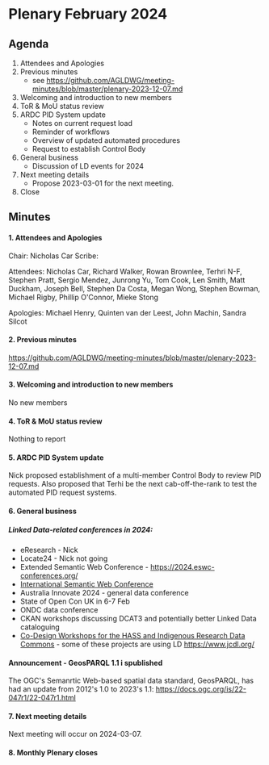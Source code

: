 # Plenary February 2024

## Agenda

1. Attendees and Apologies
2. Previous minutes
    * see <https://github.com/AGLDWG/meeting-minutes/blob/master/plenary-2023-12-07.md> 
3. Welcoming and introduction to new members
4. ToR & MoU status review
5. ARDC PID System update
   * Notes on current request load
   * Reminder of workflows
   * Overview of updated automated procedures
   * Request to establish Control Body
6. General business
   * Discussion of LD events for 2024
7. Next meeting details
    * Propose 2023-03-01 for the next meeting.
8. Close 

## Minutes
#### 1. Attendees and Apologies

Chair: Nicholas Car
Scribe: 

Attendees: Nicholas Car, Richard Walker, Rowan Brownlee, Terhri N-F, Stephen Pratt, Sergio Mendez, Junrong Yu, Tom Cook, Len Smith, Matt Duckham, Joseph Bell, Stephen Da Costa, Megan Wong, Stephen Bowman, Michael Rigby, Phillip O'Connor, Mieke Stong

Apologies: Michael Henry, Quinten van der Leest, John Machin, Sandra Silcot

#### 2. Previous minutes

<https://github.com/AGLDWG/meeting-minutes/blob/master/plenary-2023-12-07.md> 

#### 3. Welcoming and introduction to new members

No new members

#### 4. ToR & MoU status review

Nothing to report

#### 5. ARDC PID System update

Nick proposed establishment of a multi-member Control Body to review PID requests. Also proposed that Terhi be the next cab-off-the-rank to test the automated PID request systems.

#### 6. General business

##### Linked Data-related conferences in 2024:

* eResearch - Nick
* Locate24 - Nick not going
* Extended Semantic Web Conference - https://2024.eswc-conferences.org/
* [International Semantic Web Conference](https://iswc2023.semanticweb.org/)
* Australia Innovate 2024 - general data conference
* State of Open Con UK in 6-7 Feb
* ONDC data conference
* CKAN workshops discussing DCAT3 and potentially better Linked Data cataloguing
* [Co-Design Workshops for the HASS and Indigenous Research Data Commons](https://ardc.edu.au/event/co-design-workshops-for-the-hass-and-indigenous-research-data-commons/) - some of these projects are using LD
  https://www.jcdl.org/

#### Announcement - GeosPARQL 1.1 i spublished

The OGC's Semanrtic Web-based spatial data standard, GeosPARQL, has had an update from 2012's 1.0 to 2023's 1.1: https://docs.ogc.org/is/22-047r1/22-047r1.html

#### 7. Next meeting details

Next meeting will occur on 2024-03-07.

#### 8. Monthly Plenary closes
